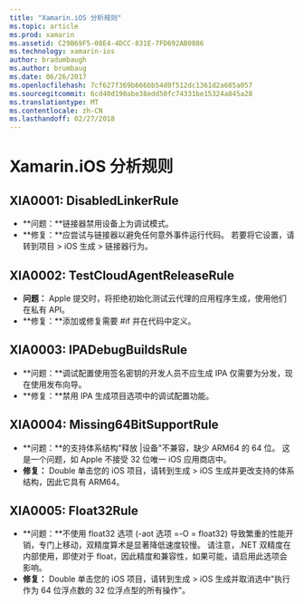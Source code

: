 ```yaml
---
title: "Xamarin.iOS 分析规则"
ms.topic: article
ms.prod: xamarin
ms.assetid: C29B69F5-08E4-4DCC-831E-7FD692AB0886
ms.technology: xamarin-ios
author: bradumbaugh
ms.author: brumbaug
ms.date: 06/26/2017
ms.openlocfilehash: 7cf627f369b666bb54d0f512dc1361d2a685a057
ms.sourcegitcommit: 6cd40d190abe38edd50fc74331be15324a845a28
ms.translationtype: MT
ms.contentlocale: zh-CN
ms.lasthandoff: 02/27/2018
---
```

# <a name="xamarinios-analysis-rules"></a>Xamarin.iOS 分析规则


## <a name="a-namexia0001xia0001-disabledlinkerrule"></a><a name="XIA0001"/>XIA0001: DisabledLinkerRule

- **问题：**链接器禁用设备上为调试模式。
- **修复：**应尝试与链接器以避免任何意外事件运行代码。
若要将它设置，请转到项目 > iOS 生成 > 链接器行为。

## <a name="a-namexia0002xia0002-testcloudagentreleaserule"></a><a name="XIA0002"/>XIA0002: TestCloudAgentReleaseRule

- **问题：** Apple 提交时，将拒绝初始化测试云代理的应用程序生成，使用他们在私有 API。
- **修复：**添加或修复需要 #if 并在代码中定义。

## <a name="a-namexia0003xia0003-ipadebugbuildsrule"></a><a name="XIA0003"/>XIA0003: IPADebugBuildsRule

- **问题：**调试配置使用签名密钥的开发人员不应生成 IPA 仅需要为分发，现在使用发布向导。
- **修复：**禁用 IPA 生成项目选项中的调试配置功能。

## <a name="a-namexia0004xia0004-missing64bitsupportrule"></a><a name="XIA0004"/>XIA0004: Missing64BitSupportRule

- **问题：**的支持体系结构"释放 |设备"不兼容，缺少 ARM64 的 64 位。 这是一个问题，如 Apple 不接受 32 位唯一 iOS 应用商店中。
- **修复：** Double 单击您的 iOS 项目，请转到生成 > iOS 生成并更改支持的体系结构，因此它具有 ARM64。

## <a name="a-namexia0005xia0005-float32rule"></a><a name="XIA0005"/>XIA0005: Float32Rule

- **问题：**不使用 float32 选项 (-aot 选项 =-O = float32) 导致繁重的性能开销，专门上移动，双精度算术是显著降低速度较慢。 请注意，.NET 双精度在内部使用，即使对于 float，因此精度和兼容性，如果可能，请启用此选项会影响。
- **修复：** Double 单击您的 iOS 项目，请转到生成 > iOS 生成并取消选中"执行作为 64 位浮点数的 32 位浮点型的所有操作"。
